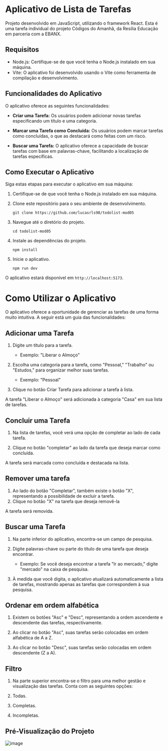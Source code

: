 # Aplicativo de Lista de Tarefas

Projeto desenvolvido em JavaScript, utilizando o framework React. Esta é uma tarefa individual do projeto Códigos do Amanhã, da Resilia Educação em parceria com a EBANX.

## Requisitos

- Node.js: Certifique-se de que você tenha o Node.js instalado em sua máquina. 
- Vite: O aplicativo foi desenvolvido usando o Vite como ferramenta de compilação e desenvolvimento.



## Funcionalidades do Aplicativo

O aplicativo oferece as seguintes funcionalidades:

- **Criar uma Tarefa:** Os usuários podem adicionar novas tarefas especificando um título e uma categoria.

- **Marcar uma Tarefa como Concluída:** Os usuários podem marcar tarefas como concluídas, o que as destacará como feitas com um risco.

- **Buscar uma Tarefa:** O aplicativo oferece a capacidade de buscar tarefas com base em palavras-chave, facilitando a localização de tarefas específicas.

## Como Executar o Aplicativo

Siga estas etapas para executar o aplicativo em sua máquina:

1. Certifique-se de que você tenha o Node.js instalado em sua máquina. 

2. Clone este repositório para o seu ambiente de desenvolvimento.

   ```
   git clone https://github.com/lucasrls98/todolist-mod05
   ```

3. Navegue até o diretório do projeto.

   ```
   cd todolist-mod05
   ```

4. Instale as dependências do projeto.

   ```
   npm install
   ```

5. Inicie o aplicativo.

   ```
   npm run dev
   ```

O aplicativo estará disponível em `http://localhost:5173`.

# Como Utilizar o Aplicativo

O aplicativo oferece a oportunidade de gerenciar as tarefas de uma forma muito intuitiva. A seguir está um guia das funcionalidades:

## Adicionar uma Tarefa

1. Digite um título para a tarefa.

   - Exemplo: "Liberar o Almoço"

2. Escolha uma categoria para a tarefa, como "Pessoal," "Trabalho" ou "Estudos," para organizar melhor suas tarefas.

   - Exemplo: "Pessoal"

3. Clique no botão Criar Tarefa para adicionar a tarefa à lista.

A tarefa "Liberar o Almoço" será adicionada à categoria "Casa" em sua lista de tarefas.

## Concluir uma Tarefa

1. Na lista de tarefas, você verá uma opção de completar ao lado de cada tarefa.

2. Clique no botão "completar" ao lado da tarefa que deseja marcar como concluída.

A tarefa será marcada como concluída e destacada na lista.

## Remover uma tarefa
1. Ao lado do botão "Completar", também existe o botão "X", representando a possibilidade de excluir a tarefa.
2. Clique no botão "X" na tarefa que deseja removê-la

A tarefa será removida.

## Buscar uma Tarefa

1. Na parte inferior do aplicativo, encontra-se um campo de pesquisa.

2. Digite palavras-chave ou parte do título de uma tarefa que deseja encontrar.

   - Exemplo: Se você deseja encontrar a tarefa "Ir ao mercado," digite "mercado" na caixa de pesquisa.

3. À medida que você digita, o aplicativo atualizará automaticamente a lista de tarefas, mostrando apenas as tarefas que correspondem à sua pesquisa.


## Ordenar em ordem alfabética
1. Existem os botões "Asc" e "Desc", representando a ordem ascendente e descendente das tarefas, respectivamente.

2. Ao clicar no botão "Asc", suas tarefas serão colocadas em ordem alfabética de A a Z.

3. Ao clicar no botão "Desc", suas tarefas serão colocadas em ordem descendente (Z a A).

## Filtro

1. Na parte superior encontra-se o filtro para uma melhor gestão e visualização das tarefas. Conta com as seguintes opções:

2. Todas.

3. Completas.

4. Incompletas.

## Pré-Visualização do Projeto


![image](https://github.com/lucasrls98/todolist-mod05/assets/105527638/4c92225c-30c4-421b-81e4-93fea293183c)



